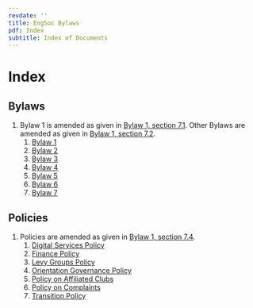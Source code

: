 ```yaml
---
revdate: ''
title: EngSoc Bylaws
pdf: Index
subtitle: Index of Documents
---
```


# Index

## Bylaws

1. Bylaw 1 is amended as given in [Bylaw 1, section 7.1](bylaw-1.md). Other Bylaws are amended as given in [Bylaw 1, section 7.2](bylaw-1.md).
	1. [Bylaw 1](bylaw-1.md)
	1. [Bylaw 2](bylaw-2.md)
	1. [Bylaw 3](bylaw-3.md)
	1. [Bylaw 4](bylaw-4.md)
	1. [Bylaw 5](bylaw-5.md)
	1. [Bylaw 6](bylaw-6.md)
	1. [Bylaw 7](bylaw-7.md)

## Policies

1. Policies are amended as given in [Bylaw 1, section 7.4](bylaw-1.md).
	1. [Digital Services Policy](policies/digital-services-policy.md)
	1. [Finance Policy](policies/finance-policy.md)
	1. [Levy Groups Policy](policies/levy-groups-policy.md)
	1. [Orientation Governance Policy](policies/orientation-governance-policy.md)
	1. [Policy on Affiliated Clubs](policies/policy-on-affiliated-clubs.md)
	1. [Policy on Complaints](policies/policy-on-complaints.md)
	1. [Transition Policy](policies/transition-policy.md)
